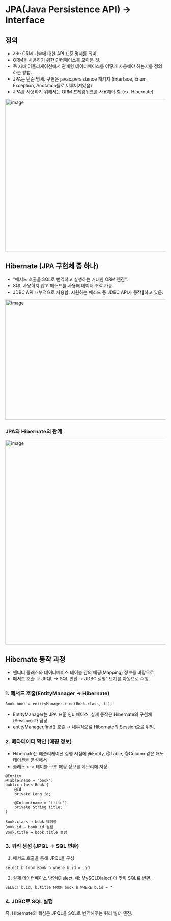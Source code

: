 # JPA(Java Persistence API) -> Interface
## 정의
- 자바 ORM 기술에 대한 API 표준 명세를 의미.
- ORM을 사용하기 위한 인터페이스를 모아둔 것.
- 즉 자바 어플리케이션에서 관계형 데이터베이스를 어떻게 사용해야 하는지를 정의하는 방법.
- JPA는 단순 명세. 구현은 javax.persistence 패키지 (interface, Enum, Exception, Anotation들로 이루어져있음)
- JPA를 사용하기 위해서는 ORM 프레임워크를 사용해야 함.(ex. Hibernate)

<img width="1028" height="478" alt="image" src="https://github.com/user-attachments/assets/74a1729d-ecc0-4cec-a3ff-ac17da35a3a3" />

## Hibernate (JPA 구현체 중 하나)
- "메서드 호출을 SQL로 번역하고 실행하는 거대한 ORM 엔진".
- SQL 사용하지 않고 메소드를 사용해 데이터 조작 가능.
- JDBC API 내부적으로 사용함. 지원하는 메소드 중 JDBC API가 동작하고 있음.
<img width="1320" height="378" alt="image" src="https://github.com/user-attachments/assets/e201aa8e-f0b3-4b29-821d-45dae9bec60b" />

### JPA와 Hibernate의 관계
<img width="1302" height="642" alt="image" src="https://github.com/user-attachments/assets/2fe4128c-5b88-4ecb-af47-2a1bd045613e" />

## Hibernate 동작 과정  
- 엔티티 클래스와 데이터베이스 테이블 간의 매핑(Mapping) 정보를 바탕으로
- 메서드 호출 → JPQL → SQL 변환 → JDBC 실행” 단계를 자동으로 수행.

### 1. 메서드 호출(EntityManager → Hibernate)

```
Book book = entityManager.find(Book.class, 1L);
```
- EntityManager는 JPA 표준 인터페이스. 실제 동작은 Hibernate의 구현체(Session) 가 담당.
- entityManager.find() 호출 → 내부적으로 Hibernate의 Session으로 위임.

### 2. 메타데이터 확인 (매핑 정보)

- Hibernate는 애플리케이션 실행 시점에 @Entity, @Table, @Column 같은 애노테이션을 분석해서
- 클래스 <-> 테이블 구조 매핑 정보를 메모리에 저장.

```'
@Entity
@Table(name = "book")
public class Book {
    @Id
    private Long id;

    @Column(name = "title")
    private String title;
}
```

```
Book.class → book 테이블
Book.id → book.id 컬럼
Book.title → book.title 컬럼
```

### 3. 쿼리 생성 (JPQL → SQL 변환)

1. 메서드 호출을 통해 JPQL을 구성

```
select b from Book b where b.id = :id
```
2. 실제 데이터베이스 방언(Dialect, 예: MySQLDialect)에 맞춰
SQL로 변환.

```
SELECT b.id, b.title FROM book b WHERE b.id = ?
```

### 4. JDBC로 SQL 실행

즉, Hibernate의 핵심은 JPQL을 SQL로 번역해주는 쿼리 빌더 엔진.
